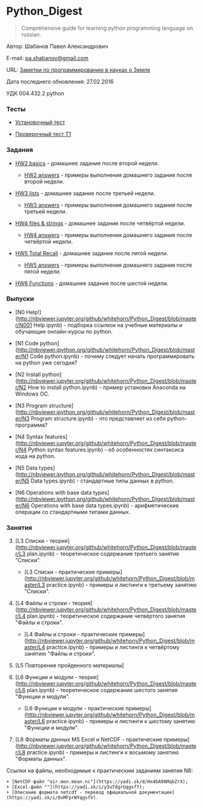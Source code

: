 ﻿# Python_Digest

> Comprehensive guide for learning python programming language on russian.

Автор: Шабанов Павел Александрович

E-mail: pa.shabanov@gmail.com

URL: [Заметки по программированию в науках о Земле](http://geofortran.blogspot.ru/)

Дата последнего обновления: 27.02.2016

УДК 004.432.2 python

### Тесты

+ [Установочный тест](https://stepic.org/lesson/%D0%A3%D1%81%D1%82%D0%B0%D0%BD%D0%BE%D0%B2%D0%BE%D1%87%D0%BD%D1%8B%D0%B9-%D1%82%D0%B5%D1%81%D1%82-%D0%BF%D0%BE-python-24310/step/1?unit=undefined)

+ [Проверочный тест T1](https://stepic.org/lesson/%D0%9F%D1%80%D0%BE%D0%B2%D0%B5%D1%80%D0%BE%D1%87%D0%BD%D1%8B%D0%B9-%D1%82%D0%B5%D1%81%D1%82-T1-24611/step/1?unit=undefined)

### Задания

+ [HW2 basics](http://nbviewer.jupyter.org/github/whitehorn/Python_Digest/blob/master/HW_2(18)_students.ipynb) - домашнее задание после второй недели.

	+ [HW2 answers](http://nbviewer.jupyter.org/github/whitehorn/Python_Digest/blob/master/HW_2(18)_teacher.ipynb) - примеры выполнения домашнего задания после второй недели.

+ [HW3 lists](http://nbviewer.jupyter.org/github/whitehorn/Python_Digest/blob/master/HW_3(25)_students.ipynb) - домашнее задание после третьей недели.

	+ [HW3 answers](http://nbviewer.jupyter.org/github/whitehorn/Python_Digest/blob/master/HW_3(25)_teacher.ipynb) - примеры выполнения домашнего задания после третьей недели.

+ [HW4 files & strings](http://nbviewer.jupyter.org/github/whitehorn/Python_Digest/blob/master/HW_4(03_03)_students.ipynb) - домашнее задание после четвёртой недели.
	
	+ [HW4 answers](http://nbviewer.jupyter.org/github/whitehorn/Python_Digest/blob/master/HW_4(03_03)_teacher.ipynb) - примеры выполнения домашнего задания после четвёртой недели.

+ [HW5 Total Recall](http://nbviewer.jupyter.org/github/whitehorn/Python_Digest/blob/master/HW_5(10_03)_students.ipynb) - домашнее задание после пятой недели.

	+ [HW5 answers](http://nbviewer.jupyter.org/github/whitehorn/Python_Digest/blob/master/HW_5(10_03)_teacher.ipynb) - примеры выполнения домашнего задания после пятой недели.

+ [HW6 Functions](http://nbviewer.jupyter.org/github/whitehorn/Python_Digest/blob/master/HW_6(17_03)_students.ipynb) - домашнее задание после шестой недели.

### Выпуски

+ [N0 Help!](http://nbviewer.jupyter.org/github/whitehorn/Python_Digest/blob/master/N001 Help.ipynb) - подборка ссылкок на учебные материалы и обучающие онлайн-курсы по python.

+ [N1 Code python](http://nbviewer.ipython.org/github/whitehorn/Python_Digest/blob/master/N1 Code python.ipynb) - почему следует начать программировать на python уже сегодня?

+ [N2 Install python](http://nbviewer.jupyter.org/github/whitehorn/Python_Digest/blob/master/N2 How to install python.ipynb) - пример установки Anaconda на Windows ОС.

+ [N3 Program structure](http://nbviewer.ipython.org/github/whitehorn/Python_Digest/blob/master/N3 Program structure.ipynb) - что представляет из себя python-программа?

+ [N4 Syntax features](http://nbviewer.jupyter.org/github/whitehorn/Python_Digest/blob/master/N4 Python syntax features.ipynb) - об особенностях синтаксиса кода на python.

+ [N5 Data types](http://nbviewer.ipython.org/github/whitehorn/Python_Digest/blob/master/N5 Data types.ipynb) - стандартные типы данных в python.

+ [N6 Operations with base data types](http://nbviewer.ipython.org/github/whitehorn/Python_Digest/blob/master/N6 Operations with base data types.ipynb) - арифметические операции со стандартными типами данных.

### Занятия

3. [L3 Списки - теория](http://nbviewer.jupyter.org/github/whitehorn/Python_Digest/blob/master/L3 plan.ipynb) - теоретическое содержание третьего занятия "Списки".
	+ [L3 Списки - практические примеры](http://nbviewer.jupyter.org/github/whitehorn/Python_Digest/blob/master/L3 practice.ipynb) - примеры и листинги к третьему занятию "Списки".
4. [L4 Файлы и строки - теория](http://nbviewer.jupyter.org/github/whitehorn/Python_Digest/blob/master/L4 plan.ipynb) - теоретическое содержание четвёртого занятия "Файлы и строки".
	+ [L4 Файлы и строки - практические примеры](http://nbviewer.jupyter.org/github/whitehorn/Python_Digest/blob/master/L4 practice.ipynb) - примеры и листинги к четвёртому занятию "Файлы и строки".
5. [L5 Повторение пройденного материалы]

6. [L6 Функции и модули - теория](http://nbviewer.jupyter.org/github/whitehorn/Python_Digest/blob/master/L6 plan.ipynb) - теоретическое содержание шестого занятия "Функции и модули".
	+ [L6 Функции и модули - практические примеры](http://nbviewer.jupyter.org/github/whitehorn/Python_Digest/blob/master/L6 practice.ipynb) - примеры и листинги к шестому занятию "Функции и модули".

8. [L8 Форматы данных MS Excel и NetCDF - практические примеры](http://nbviewer.jupyter.org/github/whitehorn/Python_Digest/blob/master/L8 practice.ipynb) - примеры и листинги к восьмому занятию "Форматы данных".

Ссылки на файлы, необходимые к практическим заданиям занятия N8:

	+ [NetCDF-файл "air.mon.mean.nc"](https://yadi.sk/d/Hx4bA9AMqbZrX);
	+ [Excel-файл ""](https://yadi.sk/i/y3uTdgrUqgsf7);
	+ [Описание формата netcdf - перевод официальной документации](https://yadi.sk/i/0vMFprWYqgsfV).